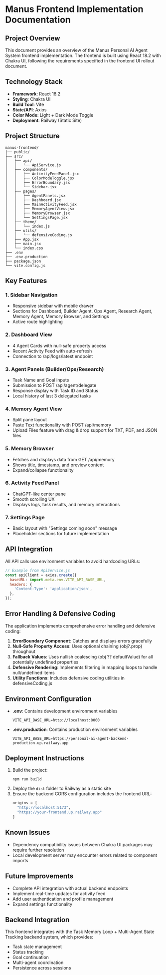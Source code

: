 # Manus Frontend Implementation Documentation

## Project Overview
This document provides an overview of the Manus Personal AI Agent System frontend implementation. The frontend is built using React 18.2 with Chakra UI, following the requirements specified in the frontend UI rollout document.

## Technology Stack
- **Framework**: React 18.2
- **Styling**: Chakra UI
- **Build Tool**: Vite
- **State/API**: Axios
- **Color Mode**: Light + Dark Mode Toggle
- **Deployment**: Railway (Static Site)

## Project Structure
```
manus-frontend/
├── public/
├── src/
│   ├── api/
│   │   └── ApiService.js
│   ├── components/
│   │   ├── ActivityFeedPanel.jsx
│   │   ├── ColorModeToggle.jsx
│   │   ├── ErrorBoundary.jsx
│   │   └── Sidebar.jsx
│   ├── pages/
│   │   ├── AgentPanels.jsx
│   │   ├── Dashboard.jsx
│   │   ├── MainActivityFeed.jsx
│   │   ├── MemoryAgentView.jsx
│   │   ├── MemoryBrowser.jsx
│   │   └── SettingsPage.jsx
│   ├── theme/
│   │   └── index.js
│   ├── utils/
│   │   └── defensiveCoding.js
│   ├── App.jsx
│   ├── main.jsx
│   └── index.css
├── .env
├── .env.production
├── package.json
└── vite.config.js
```

## Key Features

### 1. Sidebar Navigation
- Responsive sidebar with mobile drawer
- Sections for Dashboard, Builder Agent, Ops Agent, Research Agent, Memory Agent, Memory Browser, and Settings
- Active route highlighting

### 2. Dashboard View
- 4 Agent Cards with null-safe property access
- Recent Activity Feed with auto-refresh
- Connection to /api/logs/latest endpoint

### 3. Agent Panels (Builder/Ops/Research)
- Task Name and Goal inputs
- Submission to POST /api/agent/delegate
- Response display with Task ID and Status
- Local history of last 3 delegated tasks

### 4. Memory Agent View
- Split pane layout
- Paste Text functionality with POST /api/memory
- Upload Files feature with drag & drop support for TXT, PDF, and JSON files

### 5. Memory Browser
- Fetches and displays data from GET /api/memory
- Shows title, timestamp, and preview content
- Expand/collapse functionality

### 6. Activity Feed Panel
- ChatGPT-like center pane
- Smooth scrolling UX
- Displays logs, task results, and memory interactions

### 7. Settings Page
- Basic layout with "Settings coming soon" message
- Placeholder sections for future implementation

## API Integration
All API calls use environment variables to avoid hardcoding URLs:
```javascript
// Example from ApiService.js
const apiClient = axios.create({
  baseURL: import.meta.env.VITE_API_BASE_URL,
  headers: {
    'Content-Type': 'application/json',
  },
});
```

## Error Handling & Defensive Coding
The application implements comprehensive error handling and defensive coding:

1. **ErrorBoundary Component**: Catches and displays errors gracefully
2. **Null-Safe Property Access**: Uses optional chaining (obj?.prop) throughout
3. **Fallback Values**: Uses nullish coalescing (obj ?? defaultValue) for all potentially undefined properties
4. **Defensive Rendering**: Implements filtering in mapping loops to handle null/undefined items
5. **Utility Functions**: Includes defensive coding utilities in defensiveCoding.js

## Environment Configuration
- **.env**: Contains development environment variables
  ```
  VITE_API_BASE_URL=http://localhost:8000
  ```
- **.env.production**: Contains production environment variables
  ```
  VITE_API_BASE_URL=https://personal-ai-agent-backend-production.up.railway.app
  ```

## Deployment Instructions
1. Build the project:
   ```
   npm run build
   ```
2. Deploy the `dist` folder to Railway as a static site
3. Ensure the backend CORS configuration includes the frontend URL:
   ```python
   origins = [
     "http://localhost:5173",
     "https://your-frontend.up.railway.app"
   ]
   ```

## Known Issues
- Dependency compatibility issues between Chakra UI packages may require further resolution
- Local development server may encounter errors related to component imports

## Future Improvements
- Complete API integration with actual backend endpoints
- Implement real-time updates for activity feed
- Add user authentication and profile management
- Expand settings functionality

## Backend Integration
This frontend integrates with the Task Memory Loop + Multi-Agent State Tracking backend system, which provides:
- Task state management
- Status tracking
- Goal continuation
- Multi-agent coordination
- Persistence across sessions
